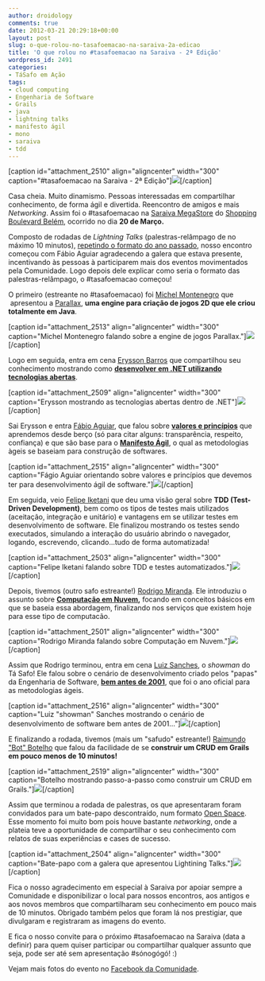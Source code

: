 ```yaml
---
author: droidology
comments: true
date: 2012-03-21 20:29:18+00:00
layout: post
slug: o-que-rolou-no-tasafoemacao-na-saraiva-2a-edicao
title: 'O que rolou no #tasafoemacao na Saraiva - 2ª Edição'
wordpress_id: 2491
categories:
- TáSafo em Ação
tags:
- cloud computing
- Engenharia de Software
- Grails
- java
- lightning talks
- manifesto ágil
- mono
- saraiva
- tdd
---
```


[caption id="attachment_2510" align="aligncenter" width="300" caption="#tasafoemacao na Saraiva - 2ª Edição"][![](http://tasafo.files.wordpress.com/2012/03/552369_296337867102493_100001788468326_726639_796507112_n.jpeg?w=300)](http://tasafo.files.wordpress.com/2012/03/552369_296337867102493_100001788468326_726639_796507112_n.jpeg)[/caption]

Casa cheia. Muito dinamismo. Pessoas interessadas em compartilhar conhecimento, de forma ágil e divertida. Reencontro de amigos e mais _Networking_. Assim foi o #tasafoemacao na [Saraiva MegaStore](http://www.twitter.com/saraivaonline) do [Shopping Boulevard Belém](http://www.twitter.com/boulevardbelem), ocorrido no dia **20 de Março.**

<!-- more -->

Composto de rodadas de _Lightning Talks_ (palestras-relâmpago de no máximo 10 minutos), [repetindo o formato do ano passado](http://tasafo.wordpress.com/2011/10/14/como-foi-o-tasafoemacao-com-palestras-relampago-na-saraiva/), nosso encontro começou com Fábio Aguiar agradecendo a galera que estava presente, incentivando às pessoas à participarem mais dos eventos movimentados pela Comunidade. Logo depois dele explicar como seria o formato das palestras-relâmpago, o #tasafoemacao começou!

O primeiro (estreante no #tasafoemacao) foi [Michel Montenegro](http://twitter.com/bacharelmichel/) que  apresentou a [Parallax](http://www.einformacao.com.br/parallax/), **uma engine para criação de jogos 2D que ele criou totalmente em Java**.

[caption id="attachment_2513" align="aligncenter" width="300" caption="Michel Montenegro falando sobre a engine de jogos Parallax."][![](http://tasafo.files.wordpress.com/2012/03/554437_296335483769398_100001788468326_726558_1500709886_n.jpeg?w=300)](http://tasafo.files.wordpress.com/2012/03/554437_296335483769398_100001788468326_726558_1500709886_n.jpeg)[/caption]

Logo em seguida, entra em cena [Erysson Barros](http://www.twitter.com/erysson) que compartilhou seu conhecimento mostrando como [**desenvolver em .NET utilizando tecnologias abertas**](http://www.slideshare.net/eryssonbarros/desenvolvendo-net-utilizando-tecnologias-abertas).

[caption id="attachment_2509" align="aligncenter" width="300" caption="Erysson mostrando as tecnologias abertas dentro de .NET"][![](http://tasafo.files.wordpress.com/2012/03/552018_296335850436028_100001788468326_726562_108238787_n.jpeg?w=300)](http://tasafo.files.wordpress.com/2012/03/552018_296335850436028_100001788468326_726562_108238787_n.jpeg)[/caption]

Sai Erysson e entra [Fábio Aguiar](http://www.twitter.com/fabyogr), que falou sobre [**valores e princípios**](http://www.slideshare.net/fabiogr/tenha-valores-e-principios-manifesto-agil) que aprendemos desde berço (só para citar alguns: transparência, respeito, confiança) e que são base para o **[Manifesto Ágil](http://agilemanifesto.org)**, o qual as metodologias àgeis se baseiam para construção de softwares.

[caption id="attachment_2515" align="aligncenter" width="300" caption="Fágio Aguiar orientando sobre valores e princípios que devemos ter para desenvolvimento ágil de software."][![](http://tasafo.files.wordpress.com/2012/03/555379_296336420435971_100001788468326_726583_2039935788_n.jpeg?w=300)](http://tasafo.files.wordpress.com/2012/03/555379_296336420435971_100001788468326_726583_2039935788_n.jpeg)[/caption]

Em seguida, veio [Felipe Iketani](http://www.twitter.com/felipe_ik) que deu uma visão geral sobre **TDD (Test-Driven Development)**, bem como os tipos de testes mais utilizados (aceitação, integração e unitário) e vantagens em se utilizar testes em desenvolvimento de software. Ele finalizou mostrando os testes sendo executados, simulando a interação do usuário abrindo o navegador, logando, escrevendo, clicando...tudo de forma automatizada!

[caption id="attachment_2503" align="aligncenter" width="300" caption="Felipe Iketani falando sobre TDD e testes automatizados."][![](http://tasafo.files.wordpress.com/2012/03/536307_296336597102620_100001788468326_726590_470110527_n.jpeg?w=300)](http://tasafo.files.wordpress.com/2012/03/536307_296336597102620_100001788468326_726590_470110527_n.jpeg)[/caption]

Depois, tivemos (outro safo estreante!) [Rodrigo Miranda](http://www.twitter.com/rchagas_). Ele introduziu o assunto sobre **[Computação em Nuvem](http://t.co/u78Ohtd2),** focando em conceitos básicos em que se baseia essa abordagem, finalizando nos serviços que existem hoje para esse tipo de computacão.

[caption id="attachment_2501" align="aligncenter" width="300" caption="Rodrigo Miranda falando sobre Computação em Nuvem."][![](http://tasafo.files.wordpress.com/2012/03/529769_296336727102607_100001788468326_726596_1571101027_n.jpeg?w=300)](http://tasafo.files.wordpress.com/2012/03/529769_296336727102607_100001788468326_726596_1571101027_n.jpeg)[/caption]

Assim que Rodrigo terminou, entra em cena [Luiz Sanches](http://luizsanches.wordpress.com/), o _showman_ do Tá Safo! Ele falou sobre o cenário de desenvolvimento criado pelos "papas" da Engenharia de Software, [**bem antes de 2001**](http://www.slideshare.net/luizsanches/bem-antes-de-2001), que foi o ano oficial para as metodologias ágeis.

[caption id="attachment_2516" align="aligncenter" width="300" caption="Luiz "showman" Sanches mostrando o cenário de desenvolvimento de software bem antes de 2001..."][![](http://tasafo.files.wordpress.com/2012/03/557724_296336930435920_100001788468326_726603_761123900_n.jpeg?w=300)](http://tasafo.files.wordpress.com/2012/03/557724_296336930435920_100001788468326_726603_761123900_n.jpeg)[/caption]

E finalizando a rodada, tivemos (mais um "safudo" estreante!) [Raimundo "Bot" Botelho](http://www.twitter.com/raibotelho) que falou da facilidade de se **construir um CRUD em Grails em pouco menos de 10 minutos!**

[caption id="attachment_2519" align="aligncenter" width="300" caption="Botelho mostrando passo-a-passo como construir um CRUD em Grails."][![](http://tasafo.files.wordpress.com/2012/03/564144_296337547102525_100001788468326_726626_2003802245_n.jpeg?w=300)](http://tasafo.files.wordpress.com/2012/03/564144_296337547102525_100001788468326_726626_2003802245_n.jpeg)[/caption]

Assim que terminou a rodada de palestras, os que apresentaram foram convidados para um bate-papo descontraído, num formato [Open Space](https://sites.google.com/site/leanopenspace/sobre-o-formato-open-space). Esse momento foi muito bom pois houve bastante _networking_, onde a plateia teve a oportunidade de compartilhar o seu conhecimento com relatos de suas experiências e cases de sucesso.

[caption id="attachment_2504" align="aligncenter" width="300" caption="Bate-papo com a galera que apresentou Lightining Talks."][![](http://tasafo.files.wordpress.com/2012/03/537628_296337650435848_100001788468326_726630_1734603152_n.jpeg?w=300)](http://tasafo.files.wordpress.com/2012/03/537628_296337650435848_100001788468326_726630_1734603152_n.jpeg)[/caption]

Fica o nosso agradecimento em especial à Saraiva por apoiar sempre a Comunidade e disponibilizar o local para nossos encontros, aos antigos e aos novos membros que compartilharam seu conhecimento em pouco mais de 10 minutos. Obrigado também pelos que foram lá nos prestigiar, que divulgaram e registraram as imagens do evento.

E fica o nosso convite para o próximo #tasafoemacao na Saraiva (data a definir) para quem quiser participar ou compartilhar qualquer assunto que seja, pode ser até sem apresentação #sónogógó! :)

Vejam mais fotos do evento no [Facebook da Comunidade](http://www.facebook.com/media/set/?set=a.296335207102759.66602.100001788468326&type=1).
